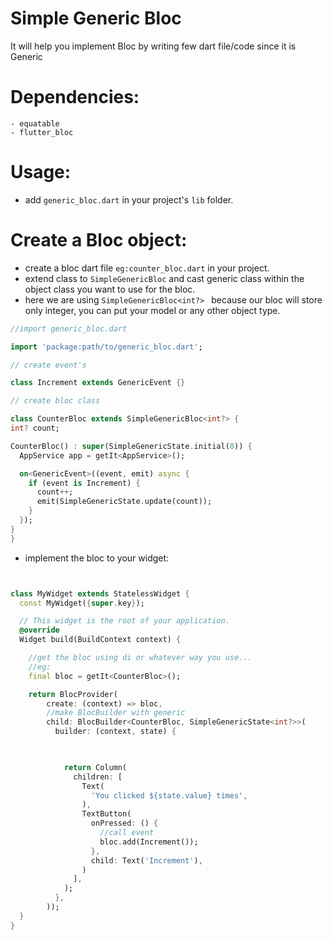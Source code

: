 # Simple Generic Bloc
It will help you implement Bloc by writing few dart file/code since it is Generic

# Dependencies:
    - equatable
    - flutter_bloc
# Usage:
  - add `generic_bloc.dart` in your project's `lib` folder.
# Create a Bloc object:
  - create a bloc dart file `eg:counter_bloc.dart` in your project.
  - extend class to `SimpleGenericBloc` and cast generic class within the object class you want to use  for the bloc.
  - here we are using `SimpleGenericBloc<int?> ` because our bloc will store only integer, you can put your model or any other object type.

  ```dart
//import generic_bloc.dart

import 'package:path/to/generic_bloc.dart';

// create event's

class Increment extends GenericEvent {}

// create bloc class

class CounterBloc extends SimpleGenericBloc<int?> {
  int? count;

  CounterBloc() : super(SimpleGenericState.initial(0)) {
    AppService app = getIt<AppService>();

    on<GenericEvent>((event, emit) async {
      if (event is Increment) {
        count++;
        emit(SimpleGenericState.update(count));
      }
    });
  }
}

```

- implement the bloc to your widget:
```dart


class MyWidget extends StatelessWidget {
  const MyWidget({super.key});

  // This widget is the root of your application.
  @override
  Widget build(BuildContext context) {

    //get the bloc using di or whatever way you use...
    //eg:
    final bloc = getIt<CounterBloc>();

    return BlocProvider(
        create: (context) => bloc,
        //make BlocBuilder with generic 
        child: BlocBuilder<CounterBloc, SimpleGenericState<int?>>(
          builder: (context, state) {

            

            return Column(
              children: [
                Text(
                  'You clicked ${state.value} times',
                ),
                TextButton(
                  onPressed: () {
                    //call event
                    bloc.add(Increment());
                  },
                  child: Text('Increment'),
                )
              ],
            );
          },
        ));
  }
}



```

